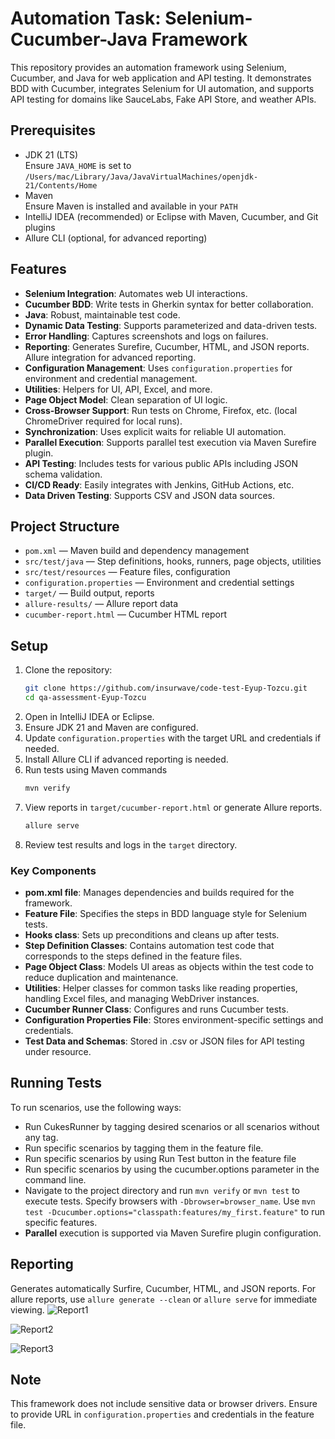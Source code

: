 # Automation Task: Selenium-Cucumber-Java Framework

This repository provides an automation framework using Selenium, Cucumber, and Java for web application and API testing. It demonstrates BDD with Cucumber, integrates Selenium for UI automation, and supports API testing for domains like SauceLabs, Fake API Store, and weather APIs.

## Prerequisites

- JDK 21 (LTS)  
  Ensure `JAVA_HOME` is set to `/Users/mac/Library/Java/JavaVirtualMachines/openjdk-21/Contents/Home`
- Maven  
  Ensure Maven is installed and available in your `PATH`
- IntelliJ IDEA (recommended) or Eclipse with Maven, Cucumber, and Git plugins
- Allure CLI (optional, for advanced reporting)

## Features

- **Selenium Integration**: Automates web UI interactions.
- **Cucumber BDD**: Write tests in Gherkin syntax for better collaboration.
- **Java**: Robust, maintainable test code.
- **Dynamic Data Testing**: Supports parameterized and data-driven tests.
- **Error Handling**: Captures screenshots and logs on failures.
- **Reporting**: Generates Surefire, Cucumber, HTML, and JSON reports. Allure integration for advanced reporting.
- **Configuration Management**: Uses `configuration.properties` for environment and credential management.
- **Utilities**: Helpers for UI, API, Excel, and more.
- **Page Object Model**: Clean separation of UI logic.
- **Cross-Browser Support**: Run tests on Chrome, Firefox, etc. (local ChromeDriver required for local runs).
- **Synchronization**: Uses explicit waits for reliable UI automation.
- **Parallel Execution**: Supports parallel test execution via Maven Surefire plugin.
- **API Testing**: Includes tests for various public APIs including JSON schema validation.
- **CI/CD Ready**: Easily integrates with Jenkins, GitHub Actions, etc.
- **Data Driven Testing**: Supports CSV and JSON data sources.

## Project Structure

- `pom.xml` — Maven build and dependency management
- `src/test/java` — Step definitions, hooks, runners, page objects, utilities
- `src/test/resources` — Feature files, configuration
- `configuration.properties` — Environment and credential settings
- `target/` — Build output, reports
- `allure-results/` — Allure report data
- `cucumber-report.html` — Cucumber HTML report

## Setup

1. Clone the repository:
   ```sh
   git clone https://github.com/insurwave/code-test-Eyup-Tozcu.git
   cd qa-assessment-Eyup-Tozcu
    ```
2. Open in IntelliJ IDEA or Eclipse.
3. Ensure JDK 21 and Maven are configured.
4. Update `configuration.properties` with the target URL and credentials if needed.
5. Install Allure CLI if advanced reporting is needed.
6. Run tests using Maven commands
    ```sh
    mvn verify
    ```
7. View reports in `target/cucumber-report.html` or generate Allure reports.
    ```sh
    allure serve
    ```
8. Review test results and logs in the `target` directory.

### Key Components
- **pom.xml file**: Manages dependencies and builds required for the framework.
- **Feature File**: Specifies the steps in BDD language style for Selenium tests.
- **Hooks class**: Sets up preconditions and cleans up after tests.
- **Step Definition Classes**: Contains automation test code that corresponds to the steps defined in the feature files.
- **Page Object Class**: Models UI areas as objects within the test code to reduce duplication and maintenance.
- **Utilities**: Helper classes for common tasks like reading properties, handling Excel files, and managing WebDriver instances.
- **Cucumber Runner Class**: Configures and runs Cucumber tests.
- **Configuration Properties File**: Stores environment-specific settings and credentials.
- **Test Data and Schemas**: Stored in .csv or JSON files for API testing under resource.

## Running Tests
To run scenarios, use the following ways: 
- Run CukesRunner by tagging desired scenarios or all scenarios without any tag.
- Run specific scenarios by tagging them in the feature file.
- Run specific scenarios by using Run Test button in the feature file
- Run specific scenarios by using the cucumber.options parameter in the command line.
- Navigate to the project directory and run `mvn verify` or `mvn test` to execute tests. Specify browsers with `-Dbrowser=browser_name`. Use `mvn test -Dcucumber.options="classpath:features/my_first.feature"` to run specific features.
- **Parallel** execution is supported via Maven Surefire plugin configuration.

## Reporting
Generates automatically Surfire, Cucumber, HTML, and JSON reports. For allure reports, use `allure generate --clean` or `allure serve` for immediate viewing.
![Report1](images/allure1.png)

![Report2](images/allure2.png)

![Report3](images/cucumber.png)
## Note
This framework does not include sensitive data or browser drivers. Ensure to provide URL in `configuration.properties` and credentials in the feature file.